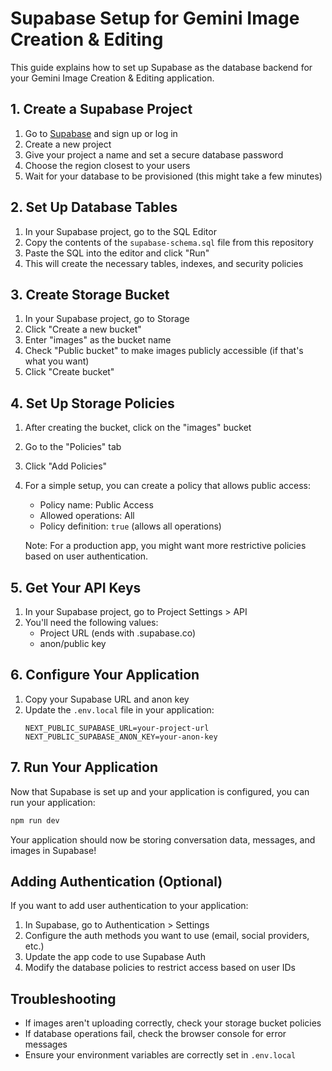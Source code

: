 # Supabase Setup for Gemini Image Creation & Editing

This guide explains how to set up Supabase as the database backend for your Gemini Image Creation & Editing application.

## 1. Create a Supabase Project

1. Go to [Supabase](https://supabase.com/) and sign up or log in
2. Create a new project
3. Give your project a name and set a secure database password
4. Choose the region closest to your users
5. Wait for your database to be provisioned (this might take a few minutes)

## 2. Set Up Database Tables

1. In your Supabase project, go to the SQL Editor
2. Copy the contents of the `supabase-schema.sql` file from this repository
3. Paste the SQL into the editor and click "Run"
4. This will create the necessary tables, indexes, and security policies

## 3. Create Storage Bucket

1. In your Supabase project, go to Storage
2. Click "Create a new bucket"
3. Enter "images" as the bucket name
4. Check "Public bucket" to make images publicly accessible (if that's what you want)
5. Click "Create bucket"

## 4. Set Up Storage Policies

1. After creating the bucket, click on the "images" bucket
2. Go to the "Policies" tab
3. Click "Add Policies"
4. For a simple setup, you can create a policy that allows public access:
   - Policy name: Public Access
   - Allowed operations: All
   - Policy definition: `true` (allows all operations)
   
   Note: For a production app, you might want more restrictive policies based on user authentication.

## 5. Get Your API Keys

1. In your Supabase project, go to Project Settings > API
2. You'll need the following values:
   - Project URL (ends with .supabase.co)
   - anon/public key

## 6. Configure Your Application

1. Copy your Supabase URL and anon key
2. Update the `.env.local` file in your application:
   ```
   NEXT_PUBLIC_SUPABASE_URL=your-project-url
   NEXT_PUBLIC_SUPABASE_ANON_KEY=your-anon-key
   ```

## 7. Run Your Application

Now that Supabase is set up and your application is configured, you can run your application:

```bash
npm run dev
```

Your application should now be storing conversation data, messages, and images in Supabase!

## Adding Authentication (Optional)

If you want to add user authentication to your application:

1. In Supabase, go to Authentication > Settings
2. Configure the auth methods you want to use (email, social providers, etc.)
3. Update the app code to use Supabase Auth
4. Modify the database policies to restrict access based on user IDs

## Troubleshooting

- If images aren't uploading correctly, check your storage bucket policies
- If database operations fail, check the browser console for error messages
- Ensure your environment variables are correctly set in `.env.local` 